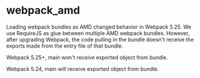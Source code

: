 # webpack_amd
Loading webpack bundles as AMD changed behavior in Webpack 5.25.
We use RequireJS as glue between multiple AMD webpack bundles.
However, after upgrading Webpack, the code pulling in the bundle doesn't receive the exports made from the entry file of that bundle.

Webpack 5.25+, main won't receive exported object from bundle.

Webpack 5.24, main will receive exported object from bundle.

